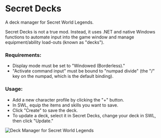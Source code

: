 # Secret Decks
A deck manager for Secret World Legends.

Secret Decks is not a true mod.  Instead, it uses .NET and native Windows functions to automate input into the game window and manage equipment/ability load-outs (known as "decks").

### Requirements:
* Display mode must be set to "Windowed (Borderless)."
* "Activate command input" must be bound to "numpad divide" (the "/" key on the numpad, which is the default binding).

### Usage:
* Add a new character profile by clicking the "+" button.
* In SWL, equip the items and skills you want to save.
* Click "Create" to save the deck.
* To update a deck, select it in Secret Decks, change your deck in SWL, then click "Update."

![Deck Manager for Secret World Legends](http://translucency.azurewebsites.net/Images/Screenshots/Secret_Decks.png)
